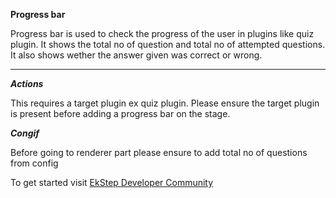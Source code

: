 **Progress bar**

Progress bar is used to check the progress of the user in plugins like quiz plugin. It shows the total no of question and total no of attempted questions. It also shows wether the answer given was correct or wrong.

---

***Actions***

This requires a target plugin ex quiz plugin. Please ensure the target plugin is present before adding a progress bar on the stage.

***Congif***

Before going to renderer part please ensure to add total no of questions from config

To get started visit [EkStep Developer Community](https://community.ekstep.in/developers)